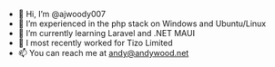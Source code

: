 - 👋 Hi, I’m @ajwoody007
- 👀 I’m experienced in the php stack on Windows and Ubuntu/Linux
- 🌱 I’m currently learning Laravel and .NET MAUI
- 💞️ I most recently worked for Tizo Limited
- 📫 You can reach me at andy@andywood.net

<!---
ajwoody007/ajwoody007 is a ✨ special ✨ repository because its `README.md` (this file) appears on your GitHub profile.
You can click the Preview link to take a look at your changes.
--->
